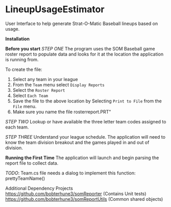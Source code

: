 # LineupUsageEstimator
User Interface to help generate Strat-O-Matic Baseball lineups based on usage.

**Installation**

**Before you start**
*STEP ONE* 
The program uses the SOM Baseball game roster report to populate data and looks for it at the location the application is running from.  

To create the file:
1. Select any team in your league
2. From the `Team` menu select `Display Reports`
3. Select the `Roster Report`
4. Select `Each Team`
5. Save the file to the above location by Selecting `Print to File` from the `File` menu.
6.  Make sure you name the file rosterreport.PRT"

*STEP TWO*
Lookup or have available the three letter team codes assigned to each team.

*STEP THREE*
Understand your league schedule.  The application will need to know the team division breakout and the games played in and out of division.

**Running the First Time**
The application will launch and begin parsing the report file to collect data.

*TODO*:   Team.cs file needs a dialog to implement this function: prettyTeamName()



Additional Dependency Projects
https://github.com/bobterhune3/somReporter   (Contains Unit tests)
https://github.com/bobterhune3/somReportUtils (Common shared objects)
